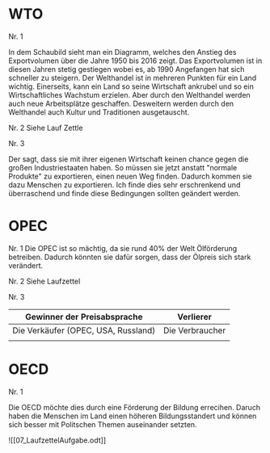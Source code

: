 
# WTO

Nr. 1

In dem Schaubild sieht man ein Diagramm, welches den Anstieg des Exportvolumen über die Jahre 1950 bis 2016 zeigt. Das Exportvolumen ist in diesen Jahren stetig gestiegen wobei es, ab 1990 Angefangen hat sich schneller zu steigern. Der Welthandel ist in mehreren Punkten für ein Land wichtig. Einerseits, kann ein Land so seine Wirtschaft ankrubel und so ein Wirtschaftliches Wachstum erzielen. Aber durch den Welthandel werden auch neue Arbeitsplätze geschaffen. Desweitern werden durch den Welthandel auch Kultur und Traditionen ausgetauscht.

Nr. 2
Siehe Lauf Zettle

Nr. 3

Der sagt, dass sie mit ihrer eigenen Wirtschaft keinen chance gegen die großen Industriestaaten haben. So müssen sie jetzt anstatt "normale Produkte" zu exportieren, einen neuen Weg finden. Dadurch kommen sie dazu Menschen zu exportieren. Ich finde dies sehr erschrenkend und überraschend und finde diese Bedingungen sollten geändert werden.

# OPEC

Nr. 1
Die OPEC ist so mächtig, da sie rund 40% der Welt Ölförderung betreiben. Dadurch könnten sie dafür sorgen, dass der Ölpreis sich stark verändert. 

Nr. 2
Siehe Laufzettel

Nr. 3

| Gewinner der Preisabsprache | Verlierer |
| ---- | ---- |
| Die Verkäufer (OPEC, USA, Russland) | Die Verbraucher |
|  |  |
# OECD

Nr. 1 

Die OECD möchte dies durch eine Förderung der Bildung errecihen. Daruch haben die Menschen im Land einen höheren Bildungsstandert und können sich besser mit Politschen Themen auseinander setzten.


![[07_LaufzettelAufgabe.odt]]

